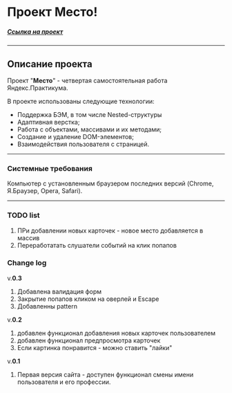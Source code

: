 # Проект Место!
##### _[Ссылка на проект](https://vaelastras.github.io/mesto/index.html)_
---
## Описание проекта
Проект "**Место**" - четвертая самостоятельная работа Яндекс.Практикума.

В проекте использованы следующие технологии:

  - Поддержка БЭМ, в том числе Nested-структуры
  - Адаптивная верстка;
  - Работа с объектами, массивами и их методами;
  - Создание и удаление DOM-элементов;
  - Взаимодействия пользователя с страницей.

-----
### Cистемные требования
Компьютер с установленным браузером последних версий (Chrome, Я.Браузер, Opera, Safari).

-----
### TODO list
1. ПРи добавлении новых карточек - новое место добавляется в массив
2. Переработатать слушатели событий на клик попапов


### Change log

v.**0.3**
1. Добавлена валидация форм
2. Закрытие попапов кликом на оверлей и Escape
3. Добавленны pattern

v.**0.2**
1. добавлен функционал добавления новых карточек пользователем
2. добавлен функционал предпросмотра карточек
3. Если картинка понравится - можно ставить "лайки"


v.**0.1**
1. Первая версия сайта - доступен функционал смены имени пользователя и его профессии.
